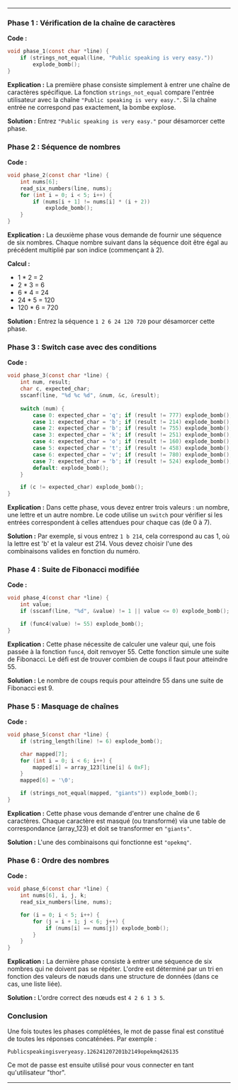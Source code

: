 
---

### Phase 1 : Vérification de la chaîne de caractères

**Code :**
```c
void phase_1(const char *line) {
    if (strings_not_equal(line, "Public speaking is very easy."))
        explode_bomb();
}
```

**Explication :**
La première phase consiste simplement à entrer une chaîne de caractères spécifique. La fonction `strings_not_equal` compare l'entrée utilisateur avec la chaîne `"Public speaking is very easy."`. Si la chaîne entrée ne correspond pas exactement, la bombe explose.

**Solution :**
Entrez `"Public speaking is very easy."` pour désamorcer cette phase.

### Phase 2 : Séquence de nombres

**Code :**
```c
void phase_2(const char *line) {
    int nums[6];
    read_six_numbers(line, nums);
    for (int i = 0; i < 5; i++) {
        if (nums[i + 1] != nums[i] * (i + 2))
            explode_bomb();
    }
}
```

**Explication :**
La deuxième phase vous demande de fournir une séquence de six nombres. Chaque nombre suivant dans la séquence doit être égal au précédent multiplié par son indice (commençant à 2).

**Calcul :**
- 1 * 2 = 2
- 2 * 3 = 6
- 6 * 4 = 24
- 24 * 5 = 120
- 120 * 6 = 720

**Solution :**
Entrez la séquence `1 2 6 24 120 720` pour désamorcer cette phase.

### Phase 3 : Switch case avec des conditions

**Code :**
```c
void phase_3(const char *line) {
    int num, result;
    char c, expected_char;
    sscanf(line, "%d %c %d", &num, &c, &result);
    
    switch (num) {
        case 0: expected_char = 'q'; if (result != 777) explode_bomb(); break;
        case 1: expected_char = 'b'; if (result != 214) explode_bomb(); break;
        case 2: expected_char = 'b'; if (result != 755) explode_bomb(); break;
        case 3: expected_char = 'k'; if (result != 251) explode_bomb(); break;
        case 4: expected_char = 'o'; if (result != 160) explode_bomb(); break;
        case 5: expected_char = 't'; if (result != 458) explode_bomb(); break;
        case 6: expected_char = 'v'; if (result != 780) explode_bomb(); break;
        case 7: expected_char = 'b'; if (result != 524) explode_bomb(); break;
        default: explode_bomb();
    }

    if (c != expected_char) explode_bomb();
}
```

**Explication :**
Dans cette phase, vous devez entrer trois valeurs : un nombre, une lettre et un autre nombre. Le code utilise un `switch` pour vérifier si les entrées correspondent à celles attendues pour chaque cas (de 0 à 7).

**Solution :**
Par exemple, si vous entrez `1 b 214`, cela correspond au cas 1, où la lettre est 'b' et la valeur est 214. Vous devez choisir l'une des combinaisons valides en fonction du numéro.

### Phase 4 : Suite de Fibonacci modifiée

**Code :**
```c
void phase_4(const char *line) {
    int value;
    if (sscanf(line, "%d", &value) != 1 || value <= 0) explode_bomb();

    if (func4(value) != 55) explode_bomb();
}
```

**Explication :**
Cette phase nécessite de calculer une valeur qui, une fois passée à la fonction `func4`, doit renvoyer 55. Cette fonction simule une suite de Fibonacci. Le défi est de trouver combien de coups il faut pour atteindre 55.

**Solution :**
Le nombre de coups requis pour atteindre 55 dans une suite de Fibonacci est 9.

### Phase 5 : Masquage de chaînes

**Code :**
```c
void phase_5(const char *line) {
    if (string_length(line) != 6) explode_bomb();

    char mapped[7];
    for (int i = 0; i < 6; i++) {
        mapped[i] = array_123[line[i] & 0xF];
    }
    mapped[6] = '\0';

    if (strings_not_equal(mapped, "giants")) explode_bomb();
}
```

**Explication :**
Cette phase vous demande d'entrer une chaîne de 6 caractères. Chaque caractère est masqué (ou transformé) via une table de correspondance (array_123) et doit se transformer en `"giants"`.

**Solution :**
L'une des combinaisons qui fonctionne est `"opekmq"`.

### Phase 6 : Ordre des nombres

**Code :**
```c
void phase_6(const char *line) {
    int nums[6], i, j, k;
    read_six_numbers(line, nums);

    for (i = 0; i < 5; i++) {
        for (j = i + 1; j < 6; j++) {
            if (nums[i] == nums[j]) explode_bomb();
        }
    }
}
```

**Explication :**
La dernière phase consiste à entrer une séquence de six nombres qui ne doivent pas se répéter. L'ordre est déterminé par un tri en fonction des valeurs de nœuds dans une structure de données (dans ce cas, une liste liée).

**Solution :**
L'ordre correct des nœuds est `4 2 6 1 3 5`.

### Conclusion

Une fois toutes les phases complétées, le mot de passe final est constitué de toutes les réponses concaténées. Par exemple :

```plaintext
Publicspeakingisveryeasy.126241207201b2149opekmq426135
```

Ce mot de passe est ensuite utilisé pour vous connecter en tant qu'utilisateur "thor".

---